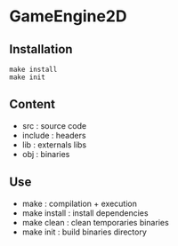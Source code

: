 # GameEngine2D

## Installation

	make install 
	make init

## Content

* src : source code
* include : headers
* lib : externals libs
* obj : binaries

## Use

* make : compilation + execution
* make install : install dependencies
* make clean : clean temporaries binaries
* make init : build binaries directory
